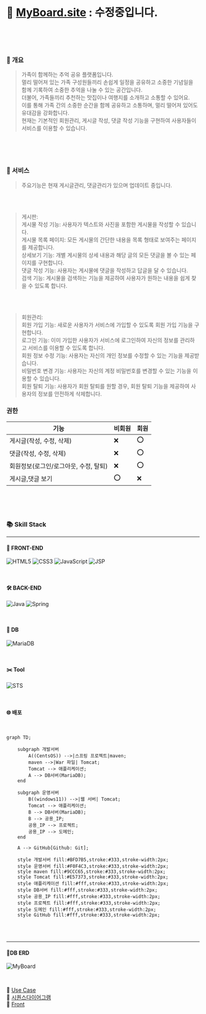 # 🎯 [MyBoard.site](http://MyBoard.site/) : 수정중입니다.
<br>
<br>
<br>

### 🌈 개요
> 가족이 함께하는 추억 공유 플랫폼입니다.<br>
> 멀리 떨어져 있는 가족 구성원들끼리 손쉽게 일정을 공유하고 소중한 기념일을 함께 기록하여 소중한 추억을 나눌 수 있는 공간입니다.<br>
> 더불어, 가족들끼리 추천하는 맛집이나 여행지를 소개하고 소통할 수 있어요.<br>
> 이를 통해 가족 간의 소중한 순간을 함께 공유하고 소통하며, 멀리 떨어져 있어도 유대감을 강화합니다.<br>
> 현재는 기본적인 회원관리, 게시글 작성, 댓글 작성 기능을 구현하여 사용자들이 서비스를 이용할 수 있습니다.<br>
<br>
<br>
<br>

### 🚀 서비스
>주요기능은 현재 게시글관리, 댓글관리가 있으며 업데이트 중입니다.
<br>
<br>


> 게시판:<br>
> 게시물 작성 기능: 사용자가 텍스트와 사진을 포함한 게시물을 작성할 수 있습니다.<br>
> 게시물 목록 페이지: 모든 게시물의 간단한 내용을 목록 형태로 보여주는 페이지를 제공합니다.<br>
> 상세보기 기능: 개별 게시물의 상세 내용과 해당 글의 모든 댓글을 볼 수 있는 페이지를 구현합니다.<br>
> 댓글 작성 기능: 사용자는 게시물에 댓글을 작성하고 답글을 달 수 있습니다.<br>
> 검색 기능: 게시물을 검색하는 기능을 제공하여 사용자가 원하는 내용을 쉽게 찾을 수 있도록 합니다.<br>
<br>
<br>


> 회원관리:<br>
> 회원 가입 기능: 새로운 사용자가 서비스에 가입할 수 있도록 회원 가입 기능을 구현합니다.<br>
> 로그인 기능: 이미 가입한 사용자가 서비스에 로그인하여 자신의 정보를 관리하고 서비스를 이용할 수 있도록 합니다.<br>
> 회원 정보 수정 기능: 사용자는 자신의 개인 정보를 수정할 수 있는 기능을 제공받습니다.<br>
> 비밀번호 변경 기능: 사용자는 자신의 계정 비밀번호를 변경할 수 있는 기능을 이용할 수 있습니다.<br>
> 회원 탈퇴 기능: 사용자가 회원 탈퇴를 원할 경우, 회원 탈퇴 기능을 제공하여 사용자의 정보를 안전하게 삭제합니다.<br>

### 권한<br>
| 기능        | 비회원 | 회원  |
|----------|-----|-----|
| 게시글(작성, 수정, 삭제) | ❌️  | ⭕️  |
| 댓글(작성, 수정, 삭제)  | ❌   | ⭕️  |
| 회원정보(로그인/로그아웃, 수정, 탈퇴)     | ❌   | ⭕️  |
| 게시글,댓글 보기  | ⭕️   | ❌  |
<br>
<br>
<br>

### 📚 Skill Stack
---

#### 📜 FRONT-END
![HTML5](https://img.shields.io/badge/html5-%23E34F26.svg?style=for-the-badge&logo=html5&logoColor=white)
![CSS3](https://img.shields.io/badge/css3-%231572B6.svg?style=for-the-badge&logo=css3&logoColor=white)
![JavaScript](https://img.shields.io/badge/javascript-%23323330.svg?style=for-the-badge&logo=javascript&logoColor=%23F7DF1E)
![JSP](https://img.shields.io/badge/jsp-%2300A8D9.svg?style=for-the-badge&logo=jsp&logoColor=white)

<br>

#### 🛠️ BACK-END
![Java](https://img.shields.io/badge/java-%23ED8B00.svg?style=for-the-badge&logo=openjdk&logoColor=white)
![Spring](https://img.shields.io/badge/spring-%236DB33F.svg?style=for-the-badge&logo=spring&logoColor=white)

<br>

#### 📀 DB
![MariaDB](https://img.shields.io/badge/MariaDB-003545?style=for-the-badge&logo=mariadb&logoColor=white)

<br>

#### ✂️ Tool
![STS](https://img.shields.io/badge/STS-6DB33F.svg?style=for-the-badge&logo=Spring&logoColor=white)

<br>

#### 🌐 배포 
<br>

```mermaid
graph TD;

    subgraph 개발서버
        A((CentsOS)) -->|스프링 프로젝트|maven;
        maven -->|War 파일| Tomcat;
        Tomcat --> 애플리케이션;
        A --> DB서버(MariaDB);
    end

    subgraph 운영서버
        B((windows11)) -->|웹 서버| Tomcat;
        Tomcat --> 애플리케이션;
        B --> DB서버(MariaDB);
        B --> 공용_IP;
        공용_IP --> 프로젝트;
        공용_IP --> 도메인;
    end

    A --> GitHub[Github: Git];

    style 개발서버 fill:#BFD7B5,stroke:#333,stroke-width:2px;
    style 운영서버 fill:#F0F4C3,stroke:#333,stroke-width:2px;
    style maven fill:#9CCC65,stroke:#333,stroke-width:2px;
    style Tomcat fill:#E57373,stroke:#333,stroke-width:2px;
    style 애플리케이션 fill:#fff,stroke:#333,stroke-width:2px;
    style DB서버 fill:#fff,stroke:#333,stroke-width:2px;
    style 공용_IP fill:#fff,stroke:#333,stroke-width:2px;
    style 프로젝트 fill:#fff,stroke:#333,stroke-width:2px;
    style 도메인 fill:#fff,stroke:#333,stroke-width:2px;
    style GitHub fill:#fff,stroke:#333,stroke-width:2px;
```

<br>
<br>

<hr>

#### 🧲DB ERD

![MyBoard](https://github.com/sujins0311/Board/assets/122525760/0ca76f9d-0bea-43bc-b7cb-302cf8bf36bb)

<br>

🧲 [Use Case](https://github.com/sujins0311/Board/wiki/UseCase) <br>
🧲 [시퀀스다이어그램](https://github.com/sujins0311/Board/wiki/시퀀스다이어그램) <br>
🧲 [Front](https://github.com/sujins0311/Board/wiki/화면설계)<br>
 
<br>
<br>

<!-- 
### 🧲 프로젝트 중점사항
- 버전관리
- 문서화
- 공통되는 기능은 AOP로 분리


- 로그인 기능 추상화 
- 스프링의 @Transactional 이용하여 ㅇㅇ 과 ㅇㅇ 로직 구현
- github를 사용하여 CI/CD 환경 구축
- Docker를 이용하여 CD 구현
- Mysql Replication – AOP를 이용하여 Master/Slave로 데이터베이스 이중화
- Nginx의 Reversed-Proxy를 이용하여 로드밸런싱
-->
<!-- 🧲
### 📆 개발 일정 요약본

---

```mermaid
gantt
    title 2023.05.30 - 2023.07.03
    dateFormat X
    axisFormat %s
    section 기획
        구상: -2, 3
    section 기능 구현
        Develop: 2, 24
    section 테스트
        Test & BugFix: 20, 29
    section 배포
        AWS: 27, 33
```

<br>
<br>
-->
